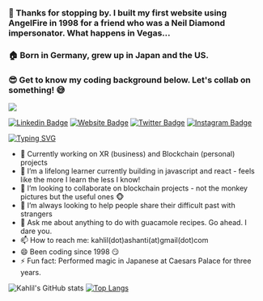 ### 👋 Thanks for stopping by. I built my first website using AngelFire in 1998 for a friend who was a Neil Diamond impersonator. What happens in Vegas...
### 🏠 Born in Germany, grew up in Japan and the US. 
### 😎 Get to know my coding background below. Let's collab on something! 😅 

![](https://cdn.hackernoon.com/images/ckxz-5-f-75-v-00-z-00-as-638-qw-6-ofc.jpg)

[![Linkedin Badge](https://img.shields.io/badge/-LinkedIn-0e76a8?style=flat-square&logo-Linkedin&logoColor-white)](https://linkedin.com/in/kahlilashanti) [![Website Badge](https://img.shields.io/badge/Website-3b5998?style=flat-square&logo=google-chrome&logoColor-white)](https://kahlilashanti.com) [![Twitter Badge](https://img.shields.io/badge/-Twitter-00acee?style=flat-square&logo=Twitter&logoColor-white)](https://twitter.com/kahlilashanti) [![Instagram Badge](https://img.shields.io/badge/-Instagram-e4405f?style=flat-square&logo=Instagram&logoColor-white)](https://instagram.com/kahlil.ashanti)


[![Typing SVG](https://readme-typing-svg.herokuapp.com?color=%2336BCF7&lines=Coder%2C+Actor+and+Love-To-Learner)](https://git.io/typing-svg)


- 🔭 Currently working on XR (business) and Blockchain (personal) projects
- 🌱 I’m a lifelong learner currently building in javascript and react - feels like the more I learn the less I know!
- 👯 I’m looking to collaborate on blockchain projects - not the monkey pictures but the useful ones 🐵
- 🤔 I’m always looking to help people share their difficult past with strangers
- 💬 Ask me about anything to do with guacamole recipes. Go ahead. I dare you.
- 📫 How to reach me: kahlil(dot)ashanti(at)gmail(dot)com
- 😄 Been coding since 1998 😏
- ⚡ Fun fact: Performed magic in Japanese at Caesars Palace for three years.

<!-- [![Kahlil's GitHub stats](https://github-readme-stats.vercel.app/api?username=kahlilashanti)](https://github.com/kahlilashanti/github-readme-stats) -->
![Kahlil's GitHub stats](https://github-readme-stats.vercel.app/api?username=kahlilashanti&show_icons=true&theme=radical)
[![Top Langs](https://github-readme-stats.vercel.app/api/top-langs/?username=kahlilashanti&layout=compact)](https://github.com/kahlilashanti/github-readme-stats)


